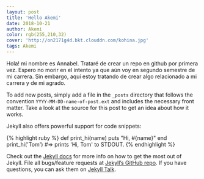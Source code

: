 ```yaml
---
layout: post
title: 'Hello Akemi'
date: 2018-10-21
author: Akemi
color: rgb(255,210,32)
cover: 'http://on2171g4d.bkt.clouddn.com/kohina.jpg'
tags: Akemi
---
```

Hola! mi nombre es Annabel. Trataré de crear un repo en github por primera vez. Espero no morir en el intento ya que aún voy en segundo semestre de mi carrera. Sin embargo, aquí estoy tratando de crear algo relacionado a mi carrera y de mi agrado.

To add new posts, simply add a file in the `_posts` directory that follows the convention `YYYY-MM-DD-name-of-post.ext` and includes the necessary front matter. Take a look at the source for this post to get an idea about how it works.

Jekyll also offers powerful support for code snippets:

{% highlight ruby %}
def print_hi(name)
  puts "Hi, #{name}"
end
print_hi('Tom')
#=> prints 'Hi, Tom' to STDOUT.
{% endhighlight %}

Check out the [Jekyll docs][jekyll-docs] for more info on how to get the most out of Jekyll. File all bugs/feature requests at [Jekyll’s GitHub repo][jekyll-gh]. If you have questions, you can ask them on [Jekyll Talk][jekyll-talk].

[jekyll-docs]: https://jekyllrb.com/docs/home
[jekyll-gh]:   https://github.com/jekyll/jekyll
[jekyll-talk]: https://talk.jekyllrb.com/
